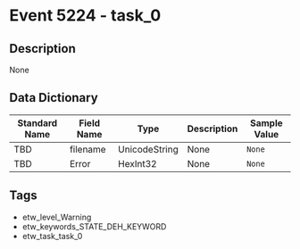 # Event 5224 - task_0

## Description
None

## Data Dictionary
|Standard Name|Field Name|Type|Description|Sample Value|
|---|---|---|---|---|
|TBD|filename|UnicodeString|None|`None`|
|TBD|Error|HexInt32|None|`None`|

## Tags
* etw_level_Warning
* etw_keywords_STATE_DEH_KEYWORD
* etw_task_task_0